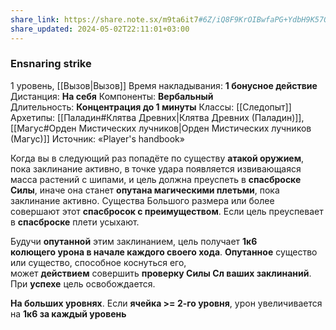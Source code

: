 ```yaml
---
share_link: https://share.note.sx/m9ta6it7#6Z/iQ8F9KrOIBwfaPG+YdbH9K57Opd/A5iBlYFoDaYY
share_updated: 2024-05-02T22:11:01+03:00
---
```

### Ensnaring strike
1 уровень, [[Вызов|Вызов]]
Время накладывания: **1 бонусное действие**
Дистанция: **На себя**
Компоненты: **Вербальный**
Длительность: **Концентрация до 1 минуты**
Классы: [[Следопыт]]
Архетипы: [[Паладин#Клятва Древних|Клятва Древних (Паладин)]], [[Магус#Орден Мистических лучников|Орден Мистических лучников (Магус)]]
Источник: «Player's handbook»

Когда вы в следующий раз попадёте по существу **атакой оружием**, пока заклинание активно, в точке удара появляется извивающаяся масса растений с шипами, и цель должна преуспеть в **спасброске Силы**, иначе она станет **опутана магическими плетьми**, пока заклинание активно. Существа Большого размера или более совершают этот **спасбросок с преимуществом**. Если цель преуспевает в **спасброске** плети усыхают.

Будучи **опутанной** этим заклинанием, цель получает **1к6 колющего урона в начале каждого своего хода**. **Опутанное** существо или существо, способное коснуться его, может **действием** совершить **проверку Силы Сл ваших заклинаний**. При **успехе** цель освобождается.

**На больших уровнях**. Если **ячейка >= 2-го уровня**, урон увеличивается на **1к6 за каждый уровень**